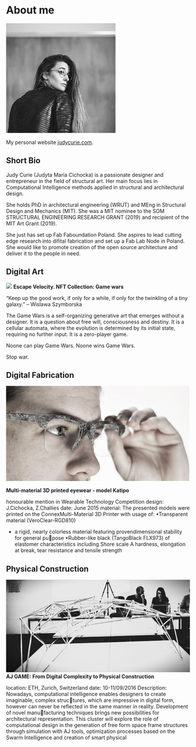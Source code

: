 # About me

![](../images/judycurie300x300.jpg)

My personal website [judycurie.com](https://judycurie.com/).

## Short Bio

Judy Curie (Judyta Maria Cichocka) is a passionate designer and entrepreneur in the field of structural art. Her main focus lies in Computational Intelligence methods applied in structural and architectural design. 

She holds PhD in architectural engineering (WRUT) and MEng in Structural Design and Mechanics (MIT). She was a MIT nominee to the SOM STRUCTURAL ENGINEERING RESEARCH GRANT (2019) and recipient of the MIT Art Grant (2019).

She just has set up Fab Faboundation Poland. She aspires to lead cutting edge research into difital fabrication and set up a Fab Lab Node in Poland. She would like to promote creation of the open source architecture and deliver it to the people in need. 

## Digital Art
![](../images/g2.gif)
**Escape Velocity. NFT Collection: Game wars**

“Keep up the good work, if only for a while, if only for the twinkling of a tiny galaxy.”
– Wislawa Szymborska


The Game Wars is a self-organizing generative art that emerges without a designer. It is a question about free will, consciousness and destiny. It is a cellular automata, where the evolution is determined by its initial state, requiring no further input. It is a zero-player game.


Noone can play Game Wars.
Noone wins Game Wars.


Stop war.

## Digital Fabrication
![](../images/katipo.png)

**Multi-material 3D printed eyewear - model Katipo**

honourable mention in Wearable Technology 
Competition
design: J.Cichocka, Z.Challies
date: June 2015
material: 
The presented models were printed on the 
ConnexMulti-Material 3D Printer with usage 
of:
•Transparent material (VeroClear-RGD810) 
- a rigid, nearly colorless material featuring 
provendimensional stability for general pupose
•Rubber-like black (TangoBlack FLX973) of 
elastomer characteristics including Shore 
scale A hardness, elongation at break, tear 
resistance and tensile strength

## Physical Construction
![](../images/aag2.png)
**AJ GAME: From Digital Complexity to Physical Construction**

location: ETH, Zurich, Switzerland
date: 10-11/09/2016
Description:
Nowadays, computational intelligence enables 
designers to create imaginable, complex structures, which are impressive in digital form, 
however can never be reflected in the same 
manner in reality. Development of novel manufacturing techniques brings new possibilities 
for architectural representation. This cluster 
will explore the role of computational design 
in the generation of free form space frame 
structures through simulation with AJ tools, 
optimization processes based on the Swarm 
Intelligence and creation of smart physical

